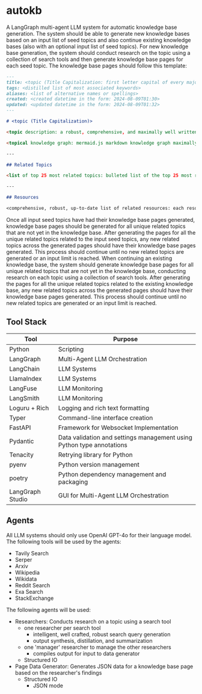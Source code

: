 # autokb

A LangGraph multi-agent LLM system for automatic knowledge base generation. The system should be able to generate new knowledge bases based on an input list of seed topics and also continue existing knowledge bases (also with an optional input list of seed topics). For new knowledge base generation, the system should conduct research on the topic using a collection of search tools and then generate knowledge base pages for each seed topic. The knowledge base pages should follow this template:

```md
---
title: <topic (Title Capitalization: first letter capital of every major word )>
tags: <distilled list of most associated keywords>
aliases: <list of alternative names or spellings>
created: <created datetime in the form: 2024-08-09T01:30>
updated: <updated datetime in the form: 2024-08-09T01:32>
---

# <topic (Title Capitalization)>

<topic description: a robust, comprehensive, and maximally well written description for the page topic geared towards an audience of post-doctoral technical research fellows and around 1000 words in length. Obsidian markdown format should be used including latex for equations using $ or $$. The description should be intelligently structured for optimized readability>

<topical knowledge graph: mermaid.js markdown knowledge graph maximally representative of the topic based on triples (all arcs should be labeled). The knowledge graph should be intelligently stylized for optimized readability and usefulness>

---

## Related Topics

<list of top 25 most related topics: bulleted list of the top 25 most related topics to the page topic where the page topics are in title capitalization (similar to the page title) and wikilinks syntax (surround by double brackets [[Related Topic Example]])>

---

## Resources

<comprehensive, robust, up-to-date list of related resources: each resource should have a useful description, associated links, and other helpful info. The list should be sorted and categorized>

```

Once all input seed topics have had their knowledge base pages generated, knowledge base pages should be generated for all unique related topics that are not yet in the knowledge base. After generating the pages for all the unique related topics related to the input seed topics, any new related topics across the generated pages should have their knowledge base pages generated. This process should continue until no new related topics are generated or an input limit is reached. When continuing an existing knowledge base, the system should generate knowledge base pages for all unique related topics that are not yet in the knowledge base, conducting research on each topic using a collection of search tools. After generating the pages for all the unique related topics related to the existing knowledge base, any new related topics across the generated pages should have their knowledge base pages generated. This process should continue until no new related topics are generated or an input limit is reached.

## Tool Stack

| Tool            | Purpose                                                                 |
|-----------------|-------------------------------------------------------------------------|
| Python          | Scripting                                                               |
| LangGraph       | Multi-Agent LLM Orchestration                                           |
| LangChain       | LLM Systems                                                             |
| LlamaIndex      | LLM Systems                                                             |
| LangFuse        | LLM Monitoring                                                          |
| LangSmith       | LLM Monitoring                                                          |
| Loguru + Rich   | Logging and rich text formatting                                        |
| Typer           | Command-line interface creation                                         |
| FastAPI         | Framework for Websocket Implementation                                  |
| Pydantic        | Data validation and settings management using Python type annotations   |
| Tenacity        | Retrying library for Python                                             |
| pyenv           | Python version management                                               |
| poetry          | Python dependency management and packaging                              |
| LangGraph Studio| GUI for Multi-Agent LLM Orchestration                                   |


## Agents

All LLM systems should only use OpenAI GPT-4o for their language model. The following tools will be used by the agents:

- Tavily Search
- Serper
- Arxiv
- Wikipedia
- Wikidata
- Reddit Search
- Exa Search
- StackExchange

The following agents will be used:

- Researchers: Conducts research on a topic using a search tool
    - one researcher per search tool
      - intelligent, well crafted, robust search query generation
      - output synthesis, distillation, and summarization
    - one 'manager' researcher to manage the other researchers
      - compiles output for input to data generator
    - Structured IO
- Page Data Generator: Generates JSON data for a knowledge base page based on the researcher's findings
  - Structured IO
    - JSON mode